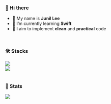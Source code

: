 ### 👋 Hi there
- 🍏 My name is **Junil Lee**
- 🌱 I’m currently learning **Swift**
- 🌿 I aim to implement **clean** and **practical** code
<br>

### 🛠️ Stacks
<div style="text-align: left">
  <a href="https://skillicons.dev">
    <img src="https://skillicons.dev/icons?i=apple,firebase,figma,obsidian,postman,sqlite,swift"/>
  </a>
  <br>
  <img src="https://github-readme-stats.vercel.app/api/top-langs/?username=vinyl-nyl&show_icons=true&hide=contribs,prs&cache_seconds=86400&theme=swift" />
</div>
<br>

### 🏅 Stats
<div style="text-align: left">
  <img src="https://github-readme-stats.vercel.app/api?username=vinyl-nyl&show_icons=true&hide=contribs,prs&cache_seconds=86400&theme=swift" />
</div>
